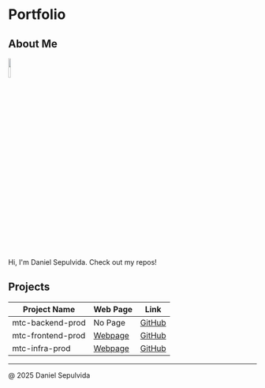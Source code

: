 # Portfolio

## About Me

<img src="https://avatars.githubusercontent.com/u/23561793?v=4" style="width: 10%; height: auto;">

Hi, I'm Daniel Sepulvida. Check out my repos!

## Projects

| Project Name      | Web Page                                                          | Link                                                             |
|-------------------|-------------------------------------------------------------------|------------------------------------------------------------------|
| mtc-backend-prod    | No Page  | [GitHub](https://github.com/danielsepulvida/mtc-backend-prod.git)       |
| mtc-frontend-prod    | [Webpage](https://danielsepulvida.github.io/mtc-frontend-prod/)  | [GitHub](https://github.com/danielsepulvida/mtc-frontend-prod.git)       |
| mtc-infra-prod    | [Webpage](https://danielsepulvida.github.io/mtc-infra-prod/)  | [GitHub](https://github.com/danielsepulvida/mtc-infra-prod.git)       |

---

@ 2025 Daniel Sepulvida